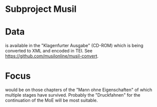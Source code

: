 Subproject Musil 
=============================
# Data
is available in the "Klagenfurter Ausgabe" (CD-ROM) which is being converted to XML and encoded in TEI.
See https://github.com/musilonline/musil-convert.

# Focus
would be on those chapters of the "Mann ohne Eigenschaften" of which multiple stages have survived.
Probably the "Druckfahnen" for the continuation of the MoE will be most suitable.  
